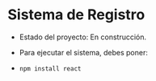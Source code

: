 <h1> Sistema de Registro</h1>

- Estado del proyecto: En construcción.

- Para ejecutar el sistema, debes poner:

- ```npm install react```
